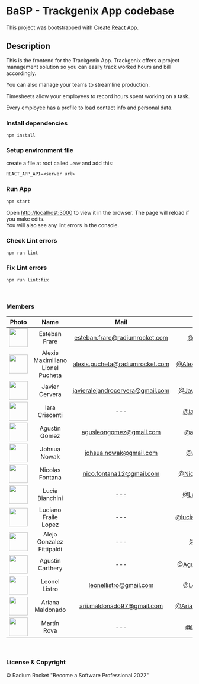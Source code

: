 # BaSP - Trackgenix App codebase

This project was bootstrapped with [Create React App](https://github.com/facebook/create-react-app).

## Description
This is the frontend for the Trackgenix App.
Trackgenix offers a project management solution so you can easily track worked hours and bill accordingly.

You can also manage your teams to streamline production.

Timesheets allow your employees to record hours spent working on a task.

Every employee has a profile to load contact info and personal data.

### Install dependencies

    npm install

### Setup environment file
create a file at root called `.env` and add this:

    REACT_APP_API=<server url>

### Run App
    npm start

Open [http://localhost:3000](http://localhost:3000) to view it in the browser.
The page will reload if you make edits.\
You will also see any lint errors in the console.


### Check Lint errors
    npm run lint

### Fix Lint errors
    npm run lint:fix

<br>

### Members

|Photo | Name  | Mail | Github
| :-----: | :-----: | :-----: | :-----: |
<img src="https://avatars.githubusercontent.com/u/20587232?v=4" height="50" width="50">| Esteban Frare | esteban.frare@radiumrocket.com | [@estefrare](https://github.com/estefrare)
<img src="https://avatars.githubusercontent.com/u/77452441?v=4" height="50" width="50">| Alexis Maximiliano Lionel Pucheta | alexis.pucheta@radiumrocket.com | [@AlexisPuchetaRR](https://github.com/AlexisPuchetaRR)
<img src="https://avatars.githubusercontent.com/u/63616157?v=4" height="50" width="50">| Javier Cervera | javieralejandrocervera@gmail.com | [@Javier-Cervera](https://github.com/Javier-Cervera)
<img src="https://avatars.githubusercontent.com/u/99230234?v=4" height="50" width="50">| Iara Criscenti | --- | [@iaracriscenti](https://github.com/iaracriscenti)
<img src="https://avatars.githubusercontent.com/u/98777077?v=4" height="50" width="50">| Agustin Gomez | agusleongomez@gmail.com | [@agusting19](https://github.com/agusting19)
<img src="https://avatars.githubusercontent.com/u/101274948?v=4" height="50" width="50">| Johsua Nowak | johsua.nowak@gmail.com | [@Johsua30](https://github.com/Johsua30)
<img src="https://avatars.githubusercontent.com/u/94578945?v=4" height="50" width="50">| Nicolas Fontana | nico.fontana12@gmail.com | [@NicolasFontana](https://github.com/NicolasFontana)
<img src="https://avatars.githubusercontent.com/u/101265774?v=4" height="50" width="50">| Lucía Bianchini | --- | [@LuliBianchini](https://github.com/LuliBianchini)
<img src="https://avatars.githubusercontent.com/u/94138652?v=4" height="50" width="50">| Luciano Fraile Lopez | --- | [@lucianofrailelopez](https://github.com/lucianofrailelopez)
<img src="https://avatars.githubusercontent.com/u/96153090?v=4" height="50" width="50">| Alejo Gonzalez Fittipaldi | --- | [@AlejoGF](https://github.com/AlejoGF)
<img src="https://avatars.githubusercontent.com/u/80485434?v=4" height="50" width="50">| Agustin Carthery | --- | [@AgustinCarthery](https://github.com/AgustinCarthery)
<img src="https://avatars.githubusercontent.com/u/101256186?v=4" height="50" width="50">| Leonel Listro | leonellistro@gmail.com | [@LeonelListro](https://github.com/LeonelListro)
<img src="https://avatars.githubusercontent.com/u/101216228?v=4" height="50" width="50">| Ariana Maldonado | arii.maldonado97@gmail.com | [@ArianaMaldonado](https://github.com/ArianaMaldonado)
<img src="https://avatars.githubusercontent.com/u/101287875?v=4" height="50" width="50">| Martín Rova | --- | [@tinchorova](https://github.com/tinchorova)



<br>

### License & Copyright

© Radium Rocket "Become a Software Professional 2022"